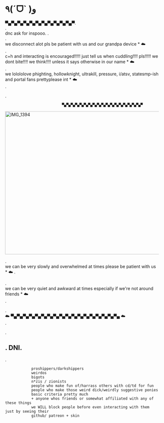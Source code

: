 # ٩(ˊᗜˋ )و
 ▀▄▀▄▀▄▀▄▀▄▀▄▀▄▀▄▀▄▀▄▀▄▀.    
.              
                    dnc ask for inspooo.
                    .              
                                                     .              
                we disconnect alot pls be patient with us and our grandpa device *  ☁️   
.              
                    c+h and interacting is encouraged!!!!! just tell us when cuddling!!!! pls!!!!! we dont bite!!!! we think!!!! unless it says otherwise in our name *  ☁️   
.              
                      we lolololove phighting, hollowknight, ultrakill, pressure, i/atsv, statesmp-ish and portal fans prettyplease int *  ☁️    
.              
                    
.              
                      
              
                                                  
                              ▀▄▀▄▀▄▀▄▀▄▀▄▀▄▀▄▀▄▀▄▀▄▀▄▀▄▀▄▀▄▀▄▀▄▀▄▀

<img width="540" height="468" alt="IMG_1394" src="https://github.com/user-attachments/assets/565680a5-3df3-4374-8b77-afd4e0ae9c14" />

                
    
.              
                    we can be very slowly and overwhelmed at times please be patient with us *  ☁️ 
.              
                      
.              
                      we can be very quiet and awkward at times especially if we're not around friends *  ☁️   
.              
                      
.              
                    ☁️   ▀▄▀▄▀▄▀▄▀▄▀▄▀▄▀▄▀▄▀▄▀▄▀▄▀▄▀▄▀▄▀▄▀▄▀▄   ☁️            
.              
                      
.             
                           
##                         .         DNI.        
.              
                      

                                                  
                proshippers/darkshippers 
                weirdos
                bigots
                n*zis / zionists
                people who make fun of/harrass others with cd/td for fun
                people who make those weird dick/weirdly suggestive ponies
                basic criteria pretty much
                + anyone whos friends or somewhat affiliated with any of these things
                we WILL block people before even interacting with them just by seeing their
                github/ patreon + skin
